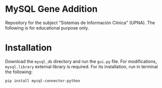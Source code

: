 # MySQL Gene Addition
Repository for the subject "Sistemas de Información Clínica" (UPNA). The following is for educational purpose only.

# Installation
Download the `mysql_db` directory and run the `gui.py` file. For modifications, `mysql.library` external library is required. For its installation, run in terminal the following:
```
pip install mysql-connector-python


